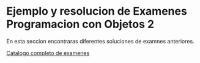 # Ejemplo y resolucion de Examenes Programacion con Objetos 2

En esta seccion encontraras diferentes soluciones de examnes anteriores.

[Catalogo completo de examenes](https://github.com/fbritez/TP-Objetos2-UNQ/tree/master/Examenes/)